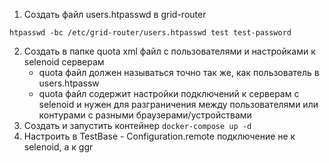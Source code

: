 1. Создать файл users.htpasswd в grid-router
```
htpasswd -bc /etc/grid-router/users.htpasswd test test-password
```
2. Создать в папке quota xml файл с пользователями и настройками к selenoid серверам
    - quota файл должен называться точно так же, как пользователь в users.htpassw
    - quota файл содержит настройки подключений к серверам с selenoid и нужен для разграничения между пользователями или контурами с разными браузерами/устройствами
3. Создать и запустить контейнер ```docker-compose up -d```
4. Настроить в TestBase - Configuration.remote подключение не к selenoid, а к ggr
